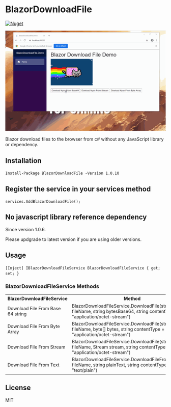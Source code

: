 # BlazorDownloadFile

[![Nuget](https://buildstats.info/nuget/BlazorDownloadFile?v=1.0.10)](https://www.nuget.org/packages/BlazorDownloadFile)

![](BlazorDownloadFileDemo.gif)

Blazor download files to the browser from c# without any JavaScript library or dependency.

## Installation

`Install-Package BlazorDownloadFile -Version 1.0.10`

## Register the service in your services method

`services.AddBlazorDownloadFile();`

## No javascript library reference dependency

Since version 1.0.6. 

Please updgrade to latest version if you are using older versions.

## Usage

`[Inject] IBlazorDownloadFileService BlazorDownloadFileService { get; set; }`

### BlazorDownloadFileService Methods

<table>
	<tr>
		<th>BlazorDownloadFileService</th>
		<th>Method</th>
	</tr>
	<tr>
		<td>Download File From Base 64 string</td>
		<td>BlazorDownloadFileService.DownloadFile(string fileName, string bytesBase64, string contentType = "application/octet-stream")</td>
	</tr>
	<tr>
		<td>Download File From Byte Array</td>
		<td>BlazorDownloadFileService.DownloadFile(string fileName, byte[] bytes, string contentType = "application/octet-stream")</td>
	</tr>
	<tr>
		<td>Download File From Stream</td>
		<td>BlazorDownloadFileService.DownloadFile(string fileName, Stream stream, string contentType = "application/octet-stream")</td>
	</tr>
	<tr>
		<td>Download File From Text</td>
		<td>BlazorDownloadFileService.DownloadFileFromText(string fileName, string plainText, string contentType = "text/plain")</td>
	</tr>
</table>


## License
MIT
